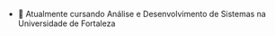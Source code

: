 <!--
- 🔭 I’m currently working on ... 
-->
- 🌱 Atualmente cursando Análise e Desenvolvimento de Sistemas na Universidade de Fortaleza
<!--
- 👯 I’m looking to collaborate on ...
- 🤔 I’m looking for help with ...
- 💬 Ask me about ...
- 📫 How to reach me: ...
- 😄 Pronouns: ...
- ⚡ Fun fact: ...
-->

